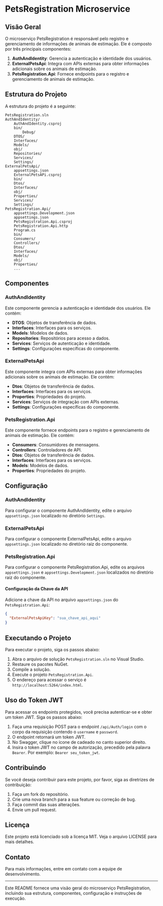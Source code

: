 # PetsRegistration Microservice

## Visão Geral

O microserviço PetsRegistration é responsável pelo registro e gerenciamento de informações de animais de estimação. Ele é composto por três principais componentes:

1. **AuthAndIdentity**: Gerencia a autenticação e identidade dos usuários.
2. **ExternalPetsApi**: Integra com APIs externas para obter informações adicionais sobre os animais de estimação.
3. **PetsRegistration.Api**: Fornece endpoints para o registro e gerenciamento de animais de estimação.

## Estrutura do Projeto

A estrutura do projeto é a seguinte:

```
PetsRegistration.sln
AuthAndIdentity/
	AuthAndIdentity.csproj
	bin/
		Debug/
	DTOS/
	Interfaces/
	Models/
	obj/
	Repositories/
	Services/
	Settings/
ExternalPetsApi/
	appsettings.json
	ExternalPetsAPi.csproj
	bin/
	Dtos/
	Interfaces/
	obj/
	Properties/
	Services/
	Settings/
PetsRegistration.Api/
	appsettings.Development.json
	appsettings.json
	PetsRegistration.Api.csproj
	PetsRegistration.Api.http
	Program.cs
	bin/
	Consumers/
	Controllers/
	Dtos/
	Interfaces/
	Models/
	obj/
	Properties/
	...
```

## Componentes

### AuthAndIdentity

Este componente gerencia a autenticação e identidade dos usuários. Ele contém:

- **DTOS**: Objetos de transferência de dados.
- **Interfaces**: Interfaces para os serviços.
- **Models**: Modelos de dados.
- **Repositories**: Repositórios para acesso a dados.
- **Services**: Serviços de autenticação e identidade.
- **Settings**: Configurações específicas do componente.

### ExternalPetsApi

Este componente integra com APIs externas para obter informações adicionais sobre os animais de estimação. Ele contém:

- **Dtos**: Objetos de transferência de dados.
- **Interfaces**: Interfaces para os serviços.
- **Properties**: Propriedades do projeto.
- **Services**: Serviços de integração com APIs externas.
- **Settings**: Configurações específicas do componente.

### PetsRegistration.Api

Este componente fornece endpoints para o registro e gerenciamento de animais de estimação. Ele contém:

- **Consumers**: Consumidores de mensagens.
- **Controllers**: Controladores de API.
- **Dtos**: Objetos de transferência de dados.
- **Interfaces**: Interfaces para os serviços.
- **Models**: Modelos de dados.
- **Properties**: Propriedades do projeto.

## Configuração

### AuthAndIdentity

Para configurar o componente AuthAndIdentity, edite o arquivo `appsettings.json` localizado no diretório `Settings`.

### ExternalPetsApi

Para configurar o componente ExternalPetsApi, edite o arquivo `appsettings.json` localizado no diretório raiz do componente.

### PetsRegistration.Api

Para configurar o componente PetsRegistration.Api, edite os arquivos `appsettings.json` e `appsettings.Development.json` localizados no diretório raiz do componente.

#### Configuração da Chave da API

Adicione a chave da API no arquivo `appsettings.json` do `PetsRegistration.Api`:

```json
{
  "ExternalPetsApiKey": "sua_chave_api_aqui"
}
```

## Executando o Projeto

Para executar o projeto, siga os passos abaixo:

1. Abra o arquivo de solução `PetsRegistration.sln` no Visual Studio.
2. Restaure os pacotes NuGet.
3. Compile a solução.
4. Execute o projeto `PetsRegistration.Api`.
5. O endereço para acessar o serviço é `http://localhost:5264/index.html`.

## Uso do Token JWT

Para acessar os endpoints protegidos, você precisa autenticar-se e obter um token JWT. Siga os passos abaixo:

1. Faça uma requisição POST para o endpoint `/api/Auth/login` com o corpo da requisição contendo o `username` e `password`.
2. O endpoint retornará um token JWT.
3. No Swagger, clique no ícone de cadeado no canto superior direito.
4. Insira o token JWT no campo de autorização, precedido pela palavra `Bearer`. Por exemplo: `Bearer seu_token_jwt`.

## Contribuindo

Se você deseja contribuir para este projeto, por favor, siga as diretrizes de contribuição:

1. Faça um fork do repositório.
2. Crie uma nova branch para a sua feature ou correção de bug.
3. Faça commit das suas alterações.
4. Envie um pull request.

## Licença

Este projeto está licenciado sob a licença MIT. Veja o arquivo LICENSE para mais detalhes.

## Contato

Para mais informações, entre em contato com a equipe de desenvolvimento.

---

Este README fornece uma visão geral do microserviço PetsRegistration, incluindo sua estrutura, componentes, configuração e instruções de execução.